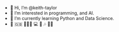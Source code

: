 - 👋 Hi, I’m @keith-taylor
- 👀 I’m interested in programming, and AI.
- 🌱 I’m currently learning Python and Data Science.
- 🏴󠁧󠁢󠁳󠁣󠁴󠁿 🇬🇧 👨🏻‍💻 💻 🧠 🎶 🏃🏻

<!---
keith-taylor/keith-taylor is a ✨ special ✨ repository because its `README.md` (this file) appears on your GitHub profile.
You can click the Preview link to take a look at your changes.
--->
